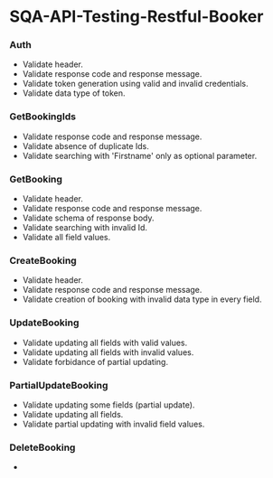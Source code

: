 # SQA-API-Testing-Restful-Booker

### Auth

- Validate header.
- Validate response code and response message.
- Validate token generation using valid and invalid credentials.
- Validate data type of token.

### GetBookingIds

- Validate response code and response message.
- Validate absence of duplicate Ids.
- Validate searching with 'Firstname' only as optional parameter.

### GetBooking

- Validate header.
- Validate response code and response message.
- Validate schema of response body.
- Validate searching with invalid Id.
- Validate all field values.

### CreateBooking

- Validate header.
- Validate response code and response message.
- Validate creation of booking with invalid data type in every field.

### UpdateBooking
- Validate updating all fields with valid values.
- Validate updating all fields with invalid values.
- Validate forbidance of partial updating.

### PartialUpdateBooking
- Validate updating some fields (partial update).
- Validate updating all fields.
- Validate partial updating with invalid field values.

### DeleteBooking
-

